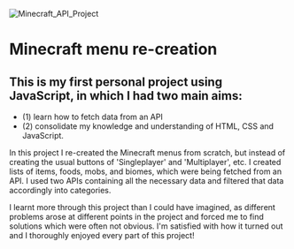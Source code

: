 ![Minecraft_API_Project](https://user-images.githubusercontent.com/92695155/196224145-0f76739a-59a9-471c-9735-804e35ba1d6d.png)

# Minecraft menu re-creation

## This is my first personal project using JavaScript, in which I had two main aims:
- (1) learn how to fetch data from an API
- (2) consolidate my knowledge and understanding of HTML, CSS and JavaScript.

In this project I re-created the Minecraft menus from scratch, but instead of creating the usual buttons of 'Singleplayer' and 'Multiplayer', etc. I created lists of
items, foods, mobs, and biomes, which were being fetched from an API. I used two APIs containing all the necessary data and filtered that data accordingly into categories.

I learnt more through this project than I could have imagined, as different problems arose at different points in the project and forced me to find 
solutions which were often not obvious. I'm satisfied with how it turned out and I thoroughly enjoyed every part of this project!
